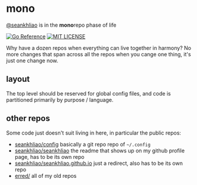 # mono

[@seankhliao][githubseankhliao] is in the **mono**repo phase of life

[![Go Reference][badgepkgsite]][pkgsitemono]
[![MIT LICENSE][badgelicense]][filelicense]

Why have a dozen repos when everything can live together in harmony?
No more changes that span across all the repos when you cange one thing,
it's just one change now.

## layout

The top level should be reserved for global config files,
and code is partitioned primarily by purpose / language.

<!--
## projects

These are autogenerated summaries of the various projects within this monorepo.
-->
<!-- monodocgen start -->
<!-- monodocgen end -->

## other repos

Some code just doesn't suit living in here,
in particular the public repos:

- [seankhliao/config][repoconfig] basically a git repo repo of `~/.config`
- [seankhliao/seankhliao][reposeankhliao] the readme that shows up on my github profile page, has to be its own repo
- [seankhliao/seankhliao.github.io][repogithubio] just a redirect, also has to be its own repo
- [erred/][githuberred] all of my old repos

[badgelicense]: https://img.shields.io/github/license/seankhliao/mono?style=flat-square
[badgepkgsite]: https://pkg.go.dev/badge/go.seankhliao.com/mono.svg
[filelicense]: LICENSE
[githuberred]: https://github.com/erred
[githubseankhliao]: https://github.com/seankhliao
[pkgsitemono]: https://pkg.go.dev/go.seankhliao.com/mono
[repoconfig]: https://github.com/seankhliao/config
[repogithubio]: https://github.com/seankhliao/seankhliao.github.io
[reposeankhliao]: https://github.com/seankhliao/seankhliao
